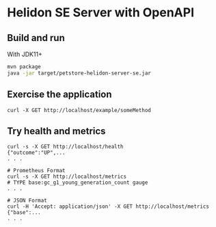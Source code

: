 # Helidon SE Server with OpenAPI

## Build and run

With JDK11+
```bash
mvn package
java -jar target/petstore-helidon-server-se.jar
```

## Exercise the application

```
curl -X GET http://localhost/example/someMethod

```

## Try health and metrics

```
curl -s -X GET http://localhost/health
{"outcome":"UP",...
. . .

# Prometheus Format
curl -s -X GET http://localhost/metrics
# TYPE base:gc_g1_young_generation_count gauge
. . .

# JSON Format
curl -H 'Accept: application/json' -X GET http://localhost/metrics
{"base":...
. . .
```